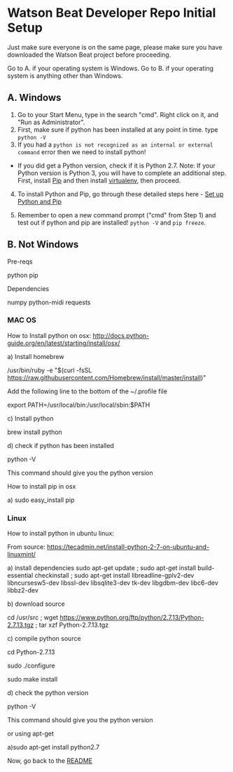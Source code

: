 Watson Beat Developer Repo Initial Setup
========================================

Just make sure everyone is on the same page, please make sure you have downloaded the Watson Beat project before proceeding.

Go to A. if your operating system is Windows.
Go to B. if your operating system is anything other than Windows.

## A. Windows

1. Go to your Start Menu, type in the search "cmd". Right click on it, and "Run as Administrator". 
2. First, make sure if python has been installed at any point in time. type ```python -V```
3. If you had a ```python is not recognized as an internal or external command``` error then we need to install python!

* If you did get a Python version, check if it is Python 2.7. Note: If your Python version is Python 3, you will have to complete an additional step. First, install [Pip](https://bootstrap.pypa.io/get-pip.py) and then install [virtualenv](https://fernandofreitasalves.com/virtualenv-tutorial-for-beginners-windows/), then proceed.

4. To install Python and Pip, go through these detailed steps here - [Set up Python and Pip](https://github.com/BurntSushi/nfldb/wiki/Python-&-pip-Windows-installation)

5. Remember to open a new command prompt ("cmd" from Step 1) and test out if python and pip are installed! ```python -V``` and ```pip freeze```. 

## B. Not Windows

Pre-reqs

python
pip

Dependencies

numpy
python-midi
requests

### MAC OS
How to Install python on osx:
http://docs.python-guide.org/en/latest/starting/install/osx/


a) Install homebrew

/usr/bin/ruby -e "$(curl -fsSL https://raw.githubusercontent.com/Homebrew/install/master/install)"

Add the following line to the bottom of the  ~/.profile file

export PATH=/usr/local/bin:/usr/local/sbin:$PATH

c) Install python

brew install python

d) check if python has been installed

python -V

This command should give you the python version

How to install pip in osx

a) sudo easy_install pip


### Linux
How to install python in ubuntu linux:

From source: https://tecadmin.net/install-python-2-7-on-ubuntu-and-linuxmint/

a) install dependencies
sudo apt-get update ; sudo apt-get install build-essential checkinstall ; sudo apt-get install libreadline-gplv2-dev libncursesw5-dev libssl-dev libsqlite3-dev tk-dev libgdbm-dev libc6-dev libbz2-dev

b) download source

cd /usr/src ; wget https://www.python.org/ftp/python/2.7.13/Python-2.7.13.tgz ; tar xzf Python-2.7.13.tgz

c) compile python source

cd Python-2.7.13

sudo ./configure

sudo make install

d) check the python version

python -V

This command should give you the python version

or using apt-get

a)sudo apt-get install python2.7

Now, go back to the [README](./README.md)

